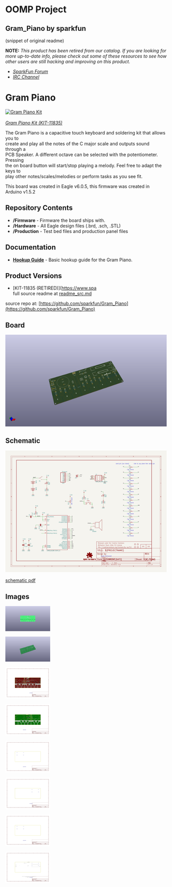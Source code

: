 # OOMP Project  
## Gram_Piano  by sparkfun  
  
(snippet of original readme)  
  
**NOTE:** *This product has been retired from our catalog. If you are looking for more up-to-date info, please check out some of these resources to see how other users are still hacking and improving on this product.*  
  
* *[SparkFun Forum](https://forum.sparkfun.com/)*  
* *[IRC Channel](https://www.sparkfun.com/news/263)*  
  
Gram Piano  
========================================  
  
[![Gram Piano Kit](https://cdn.sparkfun.com//assets/parts/8/2/0/0/11835-05.jpg)](https://www.sparkfun.com/products/11835)<br>  
[*Gram Piano Kit (KIT-11835)*](https://www.sparkfun.com/products/11835)  
  
The Gram Piano is a capacitive touch keyboard and soldering kit that allows you to   
create and play all the notes of the C major scale and outputs sound through a   
PCB Speaker. A different octave can be selected with the potentiometer. Pressing  
the on board button will start/stop playing a melody. Feel free to adapt the keys to  
play other notes/scales/melodies or perform tasks as you see fit.  
  
This board was created in Eagle v6.0.5, this firmware was created in Arduino v1.5.2  
  
Repository Contents  
-------------------  
  
* **/Firmware** - Firmware the board ships with.  
* **/Hardware** - All Eagle design files (.brd, .sch, .STL)  
* **/Production** - Test bed files and production panel files  
  
Documentation  
--------------  
* **[Hookup Guide](https://learn.sparkfun.com/tutorials/gram-piano-assembly-guide)** - Basic hookup guide for the  Gram Piano.  
  
Product Versions  
----------------  
* [KIT-11835 (RETIRED)](https://www.spa  
  full source readme at [readme_src.md](readme_src.md)  
  
source repo at: [https://github.com/sparkfun/Gram_Piano](https://github.com/sparkfun/Gram_Piano)  
## Board  
  
[![working_3d.png](working_3d_600.png)](working_3d.png)  
## Schematic  
  
[![working_schematic.png](working_schematic_600.png)](working_schematic.png)  
  
[schematic pdf](working_schematic.pdf)  
## Images  
  
[![working_3D_bottom.png](working_3D_bottom_140.png)](working_3D_bottom.png)  
  
[![working_3D_top.png](working_3D_top_140.png)](working_3D_top.png)  
  
[![working_assembly_page_01.png](working_assembly_page_01_140.png)](working_assembly_page_01.png)  
  
[![working_assembly_page_02.png](working_assembly_page_02_140.png)](working_assembly_page_02.png)  
  
[![working_assembly_page_03.png](working_assembly_page_03_140.png)](working_assembly_page_03.png)  
  
[![working_assembly_page_04.png](working_assembly_page_04_140.png)](working_assembly_page_04.png)  
  
[![working_assembly_page_05.png](working_assembly_page_05_140.png)](working_assembly_page_05.png)  
  
[![working_assembly_page_06.png](working_assembly_page_06_140.png)](working_assembly_page_06.png)  
